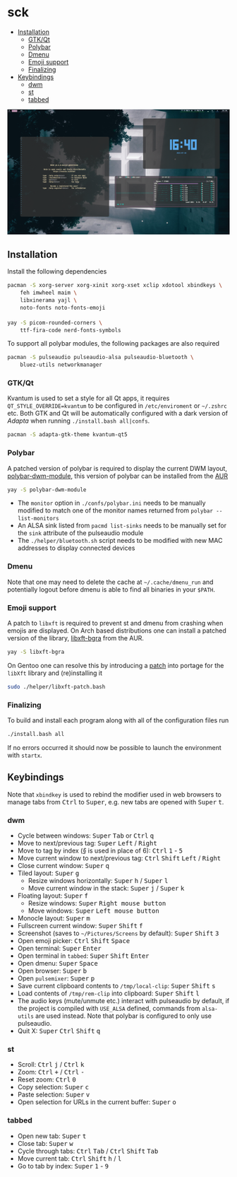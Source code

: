 # sck
* [Installation](#installation)
	* [GTK/Qt](#gtkqt)
	* [Polybar](#polybar)
	* [Dmenu](#dmenu)
	* [Emoji support](#emoji-support)
	* [Finalizing](#finalizing)
* [Keybindings](#keybindings)
	* [dwm](#dwm)
	* [st](#st)
	* [tabbed](#tabbed)

![](.github/screenshot.png)


## Installation
Install the following dependencies
```bash
pacman -S xorg-server xorg-xinit xorg-xset xclip xdotool xbindkeys \
	feh imwheel maim \
	libxinerama yajl \
	noto-fonts noto-fonts-emoji 

yay -S picom-rounded-corners \
	ttf-fira-code nerd-fonts-symbols
```
To support all polybar modules, the following packages are also required
```bash
pacman -S pulseaudio pulseaudio-alsa pulseaudio-bluetooth \
	bluez-utils networkmanager
```

### GTK/Qt
Kvantum is used to set a style for all Qt apps, it requires `QT_STYLE_OVERRIDE=kvantum` to be configured in `/etc/enviroment` or `~/.zshrc` etc. Both GTK and Qt will be automatically configured with a dark version of *Adapta* when running `./install.bash all|confs`. 
```bash
pacman -S adapta-gtk-theme kvantum-qt5
```

### Polybar
A patched version of polybar is required to display the current DWM layout, [polybar-dwm-module](https://github.com/mihirlad55/polybar-dwm-module), this version of polybar can be installed from the [AUR](https://aur.archlinux.org/packages/polybar-dwm-module) 
```bash
yay -S polybar-dwm-module
```

* The `monitor` option in `./confs/polybar.ini` needs to be manually modified to match one of the monitor names returned from `polybar --list-monitors`
* An ALSA sink listed from `pacmd list-sinks` needs to be manually set for the `sink` attribute of the pulseaudio module
* The `./helper/bluetooth.sh` script needs to be modified with new MAC addresses to display connected devices

### Dmenu
Note that one may need to delete the cache at `~/.cache/dmenu_run` and potentially logout before dmenu is able to find all binaries in your `$PATH`.

### Emoji support
A patch to `libxft` is required to prevent st and dmenu from crashing when emojis are displayed. On Arch based distributions one can install a patched version of the library, [libxft-bgra](https://aur.archlinux.org/packages/libxft-bgra/) from the AUR. 
```bash
yay -S libxft-bgra
```
On Gentoo one can resolve this by introducing a [patch](https://wiki.gentoo.org/wiki//etc/portage/patches) into portage for the `libXft` library and (re)installing it
```bash
sudo ./helper/libxft-patch.bash
```

### Finalizing
To build and install each program along with all of the configuration files run
```bash
./install.bash all
```
If no errors occurred it should now be possible to launch the environment with `startx`.

## Keybindings
Note that `xbindkey` is used to rebind the modifier used in web browsers to manage tabs from <kbd>Ctrl</kbd> to <kbd>Super</kbd>, e.g. new tabs are opened with <kbd>Super</kbd> <kbd>t</kbd>. 

### dwm
* Cycle between windows: <kbd>Super</kbd> <kbd>Tab</kbd> or <kbd>Ctrl</kbd> <kbd>q</kbd>
* Move to next/previous tag: <kbd>Super</kbd> <kbd>Left</kbd> / <kbd>Right</kbd>
* Move to tag by index (*§* is used in place of 6): <kbd>Ctrl</kbd> <kbd>1</kbd> - <kbd>5</kbd>
* Move current window to next/previous tag: <kbd>Ctrl</kbd> <kbd>Shift</kbd>  <kbd>Left</kbd> / <kbd>Right</kbd>
* Close current window: <kbd>Super</kbd> <kbd>q</kbd>
* Tiled layout: <kbd>Super</kbd> <kbd>g</kbd>
	* Resize windows horizontally: <kbd>Super</kbd> <kbd>h</kbd> / <kbd>Super</kbd> <kbd>l</kbd>
	* Move current window in the stack: <kbd>Super</kbd> <kbd>j</kbd> / <kbd>Super</kbd> <kbd>k</kbd>
* Floating layout: <kbd>Super</kbd> <kbd>f</kbd>
	* Resize windows: <kbd>Super</kbd> <kbd>Right mouse button</kbd>
	* Move windows: <kbd>Super</kbd> <kbd>Left mouse button</kbd>
* Monocle layout: <kbd>Super</kbd> <kbd>m</kbd>
* Fullscreen current window: <kbd>Super</kbd> <kbd>Shift</kbd> <kbd>f</kbd>
* Screenshot (saves to `~/Pictures/Screens` by default): <kbd>Super</kbd> <kbd>Shift</kbd> <kbd>3</kbd>
* Open emoji picker: <kbd>Ctrl</kbd> <kbd>Shift</kbd> <kbd>Space</kbd> 
* Open terminal: <kbd>Super</kbd> <kbd>Enter</kbd> 
* Open terminal in `tabbed`: <kbd>Super</kbd> <kbd>Shift</kbd> <kbd>Enter</kbd> 
* Open dmenu: <kbd>Super</kbd> <kbd>Space</kbd> 
* Open browser: <kbd>Super</kbd> <kbd>b</kbd> 
* Open `pulsemixer`: <kbd>Super</kbd> <kbd>p</kbd> 
* Save current clipboard contents to `/tmp/local-clip`: <kbd>Super</kbd> <kbd>Shift</kbd> <kbd>s</kbd> 
* Load contents of `/tmp/rem-clip` into clipboard: <kbd>Super</kbd> <kbd>Shift</kbd> <kbd>l</kbd> 
* The audio keys (mute/unmute etc.) interact with pulseaudio by default, if the project is compiled with `USE_ALSA` defined, commands from `alsa-utils` are used instead. Note that polybar is configured to only use pulseaudio.
* Quit X: <kbd>Super</kbd> <kbd>Ctrl</kbd> <kbd>Shift</kbd> <kbd>q</kbd> 

### st
* Scroll: <kbd>Ctrl</kbd> <kbd>j</kbd> / <kbd>Ctrl</kbd> <kbd>k</kbd>
* Zoom: <kbd>Ctrl</kbd> <kbd>+</kbd> / <kbd>Ctrl</kbd> <kbd>-</kbd>
* Reset zoom: <kbd>Ctrl</kbd> <kbd>0</kbd> 
* Copy selection: <kbd>Super</kbd> <kbd>c</kbd>
* Paste selection: <kbd>Super</kbd> <kbd>v</kbd>
* Open selection for URLs in the current buffer: <kbd>Super</kbd> <kbd>o</kbd>

### tabbed
* Open new tab: <kbd>Super</kbd> <kbd>t</kbd>
* Close tab: <kbd>Super</kbd> <kbd>w</kbd> 
* Cycle through tabs: <kbd>Ctrl</kbd> <kbd>Tab</kbd> / <kbd>Ctrl</kbd> <kbd>Shift</kbd> <kbd>Tab</kbd> 
* Move current tab: <kbd>Ctrl</kbd> <kbd>Shift</kbd> <kbd>h</kbd> / <kbd>l</kbd>
* Go to tab by index: <kbd>Super</kbd> <kbd>1</kbd> - <kbd>9</kbd> 
